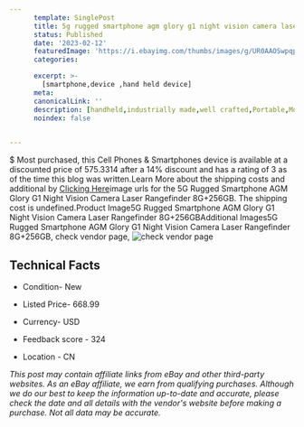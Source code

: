 ```yaml
---
      template: SinglePost
      title: 5g rugged smartphone agm glory g1 night vision camera laser rangefinder 8g 256gb
      status: Published
      date: '2023-02-12'
      featuredImage: 'https://i.ebayimg.com/thumbs/images/g/UR0AAOSwpqpiOfdA/s-l225.jpg'
      categories: 

      excerpt: >-
        [smartphone,device ,hand held device]
      meta:
      canonicalLink: ''
      description: [handheld,industrially made,well crafted,Portable,Mobile,Compact,Convenient,Lightweight,Maneuverable,Man-portable,Miniature,Carriable,Hand-held,Light,Holdable,Transportable,Mobile device,Pocket-sized,On-the-go,Wireless,Cordless,Compact size,Convenient size, smartphone,device ,hand held device]
      noindex: false

        
---
```

$
    Most purchased, this Cell Phones & Smartphones device is available at a discounted price of 575.3314 after a 14% discount and has a rating of 3 as of the time this blog was written.Learn More about the shipping costs and additional by [Clicking Here](https://www.ebay.com/itm/234497734811?hash=item369927789b%3Ag%3AUR0AAOSwpqpiOfdA&mkevt=1&mkcid=1&mkrid=711-53200-19255-0&campid=%253CePNCampaignId%253E&customid=%253CreferenceId%253E&toolid=10049)image urls for the 5G Rugged Smartphone AGM Glory G1 Night Vision Camera Laser Rangefinder 8G+256GB. The shipping cost is undefined.Product Image5G Rugged Smartphone AGM Glory G1 Night Vision Camera Laser Rangefinder 8G+256GBAdditional Images5G Rugged Smartphone AGM Glory G1 Night Vision Camera Laser Rangefinder 8G+256GB, check vendor page, ![check vendor page](https://origin-galleryplus.ebayimg.com/ws/web/234497734811_2_0_1/225x225.jpg,https://origin-galleryplus.ebayimg.com/ws/web/234497734811_3_0_1/225x225.jpg,https://origin-galleryplus.ebayimg.com/ws/web/234497734811_4_0_1/225x225.jpg,https://origin-galleryplus.ebayimg.com/ws/web/234497734811_5_0_1/225x225.jpg,https://origin-galleryplus.ebayimg.com/ws/web/234497734811_6_0_1/225x225.jpg,https://origin-galleryplus.ebayimg.com/ws/web/234497734811_7_0_1/225x225.jpg,https://origin-galleryplus.ebayimg.com/ws/web/234497734811_8_0_1/225x225.jpg,https://origin-galleryplus.ebayimg.com/ws/web/234497734811_9_0_1/225x225.jpg,https://origin-galleryplus.ebayimg.com/ws/web/234497734811_10_0_1/225x225.jpg,https://origin-galleryplus.ebayimg.com/ws/web/234497734811_11_0_1/225x225.jpg,https://origin-galleryplus.ebayimg.com/ws/web/234497734811_12_0_1/225x225.jpg)
    
    

 ## Technical Facts 



     
      

 - Condition- New 


      

 - Listed Price- 668.99 


      

 - Currency- USD 


      

 - Feedback score - 324 


      

 - Location - CN 


      
      

 *_This post may contain affiliate links from eBay and other third-party websites. As an eBay affiliate, we earn from qualifying purchases. Although we do our best to keep the information up-to-date and accurate, please check the date and all details with the vendor's website before making a purchase. Not all data may be accurate._*



    
    
    
    
    